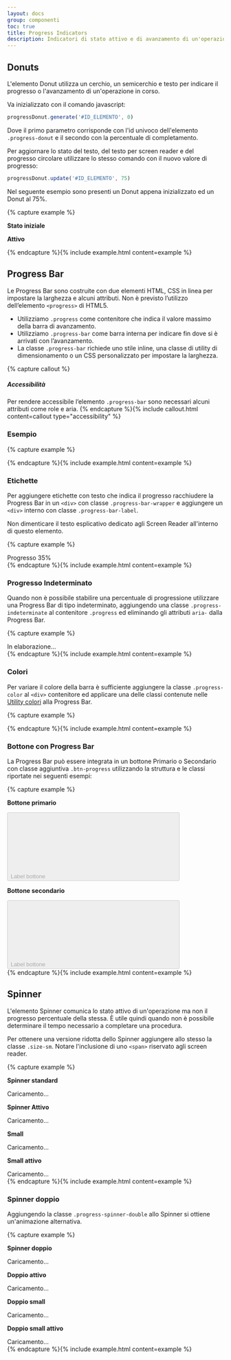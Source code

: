 ```yaml
---
layout: docs
group: componenti
toc: true
title: Progress Indicators
description: Indicatori di stato attivo e di avanzamento di un'operazione
---
```


<script>
	//attiva donuts
	document.addEventListener("DOMContentLoaded", function() {
		progressDonut.generate("#donut-one", 0);
		progressDonut.generate("#donut-two", 42);
	})
</script>

## Donuts

L'elemento Donut utilizza un cerchio, un semicerchio e testo per indicare il progresso o l'avanzamento di un'operazione in corso.

Va inizializzato con il comando javascript:

```js
progressDonut.generate('#ID_ELEMENTO', 0)
```

Dove il primo parametro corrisponde con l'id univoco dell'elemento `.progress-donut` e il secondo con la percentuale di completamento.

Per aggiornare lo stato del testo, del testo per screen reader e del progresso circolare utilizzare lo stesso comando con il nuovo valore di progresso:

```js
progressDonut.update('#ID_ELEMENTO', 75)
```

Nel seguente esempio sono presenti un Donut appena inizializzato ed un Donut al 75%.

{% capture example %}

<div class="container">
  <div class="row">
    <div class="col-12 col-sm-6">
      <p><strong>Stato iniziale</strong></p>
      <div class="progress-donut-wrapper">
        <div id="donut-one" class="progress-donut"></div>
        <span class="sr-only"></span>
      </div>
    </div>
    <div class="col-12 col-sm-6">
      <p><strong>Attivo</strong></p>
      <div class="progress-donut-wrapper">
        <div id="donut-two" class="progress-donut"></div>
        <span class="sr-only"></span>
      </div>
    </div>
  </div>
</div>
{% endcapture %}{% include example.html content=example %}

## Progress Bar

Le Progress Bar sono costruite con due elementi HTML, CSS in linea per impostare la larghezza e alcuni attributi. Non è previsto l’utilizzo dell’elemento `<progress>` di HTML5.

- Utilizziamo `.progress` come contenitore che indica il valore massimo della barra di avanzamento.
- Utilizziamo `.progress-bar` come barra interna per indicare fin dove si è arrivati con l’avanzamento.
- La classe `.progress-bar` richiede uno stile inline, una classe di utility di dimensionamento o un CSS personalizzato per impostare la larghezza.

{% capture callout %}

##### Accessibilità

Per rendere accessibile l’elemento `.progress-bar` sono necessari alcuni attributi come role e aria.
{% endcapture %}{% include callout.html content=callout type="accessibility" %}

### Esempio

{% capture example %}

<div class="progress">
  <div class="progress-bar" role="progressbar" style="width: 50%" aria-valuenow="50" aria-valuemin="0" aria-valuemax="100"></div>
</div>
{% endcapture %}{% include example.html content=example %}

### Etichette

Per aggiungere etichette con testo che indica il progresso racchiudere la Progress Bar in un `<div>` con classe `.progress-bar-wrapper` e aggiungere un `<div>` interno con classe `.progress-bar-label`.

Non dimenticare il testo esplicativo dedicato agli Screen Reader all'interno di questo elemento.

{% capture example %}

<div class="progress-bar-wrapper">
  <div class="progress-bar-label"><span class="sr-only">Progresso </span>35%</div>
  <div class="progress">
    <div class="progress-bar" role="progressbar" style="width: 50%" aria-valuenow="50" aria-valuemin="0" aria-valuemax="100"></div>
  </div>
</div>
{% endcapture %}{% include example.html content=example %}

### Progresso Indeterminato

Quando non è possibile stabilire una percentuale di progressione utilizzare una Progress Bar di tipo indeterminato, aggiungendo una classe `.progress-indeterminate` al contenitore `.progress` ed eliminando gli attributi `aria-` dalla Progress Bar.

{% capture example %}

<div class="progress progress-indeterminate">
  <span class="sr-only">In elaborazione...</span>
  <div class="progress-bar" role="progressbar"></div>
</div>
{% endcapture %}{% include example.html content=example %}

### Colori

Per variare il colore della barra è sufficiente aggiungere la classe `.progress-color` al `<div>` contenitore ed applicare una delle classi contenute nelle <a href="{{ site.baseurl }}/docs/utilities/colori/#colore-di-sfondo">Utility colori</a> alla Progress Bar.

{% capture example %}

<div class="progress progress-color">
  <div class="progress-bar bg-success" role="progressbar" style="width: 25%" aria-valuenow="25" aria-valuemin="0" aria-valuemax="100"></div>
</div>
<div class="progress progress-color">
  <div class="progress-bar bg-info" role="progressbar" style="width: 33%" aria-valuenow="33" aria-valuemin="0" aria-valuemax="100"></div>
</div>
<div class="progress progress-color">
  <div class="progress-bar bg-warning" role="progressbar" style="width: 50%" aria-valuenow="50" aria-valuemin="0" aria-valuemax="100"></div>
</div>
<div class="progress progress-color">
  <div class="progress-bar bg-danger" role="progressbar" style="width: 66%" aria-valuenow="66" aria-valuemin="0" aria-valuemax="100"></div>
</div>
{% endcapture %}{% include example.html content=example %}

### Bottone con Progress Bar

La Progress Bar può essere integrata in un bottone Primario o Secondario con classe aggiuntiva `.btn-progress` utilizzando la struttura e le classi riportate nei seguenti esempi:

{% capture example %}

<div class="container">
  <div class="row">
    <div class="col-12 col-sm-6">
      <p><strong>Bottone primario</strong></p>
      <button type="button" class="btn btn-primary btn-progress disabled" disabled>
        Label bottone <svg class="icon icon-light"><use href="{{ site.baseurl }}/dist/svg/sprite.svg#it-github"></use></svg>
        <span class="progress">
				<span class="progress-bar" role="progressbar" style="width: 50%" aria-valuenow="50" aria-valuemin="0" aria-valuemax="100"></span>
			</span>
      </button>
    </div>
    <div class="col-12 col-sm-6">
      <p><strong>Bottone secondario</strong></p>
      <button type="button" class="btn btn-secondary btn-progress disabled" disabled>
        Label bottone <svg class="icon icon-light"><use href="{{ site.baseurl }}/dist/svg/sprite.svg#it-github"></use></svg>
        <span class="progress">
				<span class="progress-bar" role="progressbar" style="width: 50%" aria-valuenow="50" aria-valuemin="0" aria-valuemax="100"></span>
			</span>
      </button>
    </div>
  </div>
</div>
{% endcapture %}{% include example.html content=example %}

## Spinner

L'elemento Spinner comunica lo stato attivo di un'operazione ma non il progresso percentuale della stessa. È utile quindi quando non è possibile determinare il tempo necessario a completare una procedura.

Per ottenere una versione ridotta dello Spinner aggiungere allo stesso la classe `.size-sm`. Notare l'inclusione di uno `<span>` riservato agli screen reader.

{% capture example %}

<div class="container">
  <div class="row">
    <div class="col-6 col-lg-3">
      <p class="mb-3"><strong>Spinner standard</strong></p>
      <div class="progress-spinner">
        <span class="sr-only">Caricamento...</span>
      </div>
    </div>
    <div class="col-6 col-lg-3">
      <p class="mb-3"><strong>Spinner Attivo</strong></p>
      <div class="progress-spinner progress-spinner-active">
        <span class="sr-only">Caricamento...</span>
      </div>
    </div>
    <div class="col-6 col-lg-3 mt-3 mt-lg-0">
      <p class="mb-3"><strong>Small</strong></p>
      <div class="progress-spinner size-sm">
        <span class="sr-only">Caricamento...</span>
      </div>
    </div>
    <div class="col-6 col-lg-3 mt-3 mt-lg-0">
      <p class="mb-3"><strong>Small attivo</strong></p>
      <div class="progress-spinner progress-spinner-active size-sm">
        <span class="sr-only">Caricamento...</span>
      </div>
    </div>
  </div>
</div>
{% endcapture %}{% include example.html content=example %}

### Spinner doppio

Aggiungendo la classe `.progress-spinner-double` allo Spinner si ottiene un'animazione alternativa.

{% capture example %}

<div class="container">
  <div class="row">
    <div class="col-6 col-lg-3">
      <p class="mb-3"><strong>Spinner doppio</strong></p>
      <div class="progress-spinner progress-spinner-double">
        <div class="progress-spinner-inner"></div>
        <div class="progress-spinner-inner"></div>
        <span class="sr-only">Caricamento...</span>
      </div>
    </div>
    <div class="col-6 col-lg-3">
      <p class="mb-3"><strong>Doppio attivo</strong></p>
      <div class="progress-spinner progress-spinner-double progress-spinner-active">
        <div class="progress-spinner-inner"></div>
        <div class="progress-spinner-inner"></div>
        <span class="sr-only">Caricamento...</span>
      </div>
    </div>
    <div class="col-6 col-lg-3 mt-3 mt-lg-0">
      <p class="mb-3"><strong>Doppio small</strong></p>
      <div class="progress-spinner progress-spinner-double size-sm">
        <div class="progress-spinner-inner"></div>
        <div class="progress-spinner-inner"></div>
        <span class="sr-only">Caricamento...</span>
      </div>
    </div>
    <div class="col-6 col-lg-3 mt-3 mt-lg-0">
      <p class="mb-3"><strong>Doppio small attivo</strong></p>
      <div class="progress-spinner progress-spinner-double size-sm progress-spinner-active">
        <div class="progress-spinner-inner"></div>
        <div class="progress-spinner-inner"></div>
        <span class="sr-only">Caricamento...</span>
      </div>
    </div>
  </div>
</div>
{% endcapture %}{% include example.html content=example %}
